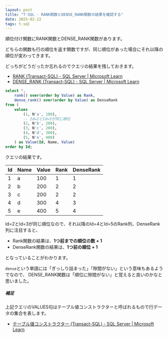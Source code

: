 ```yaml
---
layout: post
title: "T-SQL - RANK関数とDENSE_RANK関数の結果を確認する"
date: 2025-02-22
tags: t-sql
---
```


順位付け関数にRANK関数とDENSE_RANK関数があります。

どちらの関数も行の順位を返す関数ですが、同じ順位があった場合にそれ以降の順位が変わってきます。

どっちがどうだったか忘れるのでクエリの結果を残しておきます。

- [RANK (Transact-SQL) - SQL Server &#124; Microsoft Learn](https://learn.microsoft.com/ja-jp/sql/t-sql/functions/rank-transact-sql?view=sql-server-ver16)
- [DENSE_RANK (Transact-SQL) - SQL Server &#124; Microsoft Learn](https://learn.microsoft.com/ja-jp/sql/t-sql/functions/dense-rank-transact-sql?view=sql-server-ver16)

```sql
select *,
    rank() over(order by Value) as Rank,
    dense_rank() over(order by Value) as DenseRank
from (
    values
        (1, N'a', 100),
        -- Id=2とId=3が同じ順位
        (2, N'b', 200),
        (3, N'c', 200),
        (4, N'd', 300),
        (5, N'e', 400)
    ) as Value(Id, Name, Value)
order by Id;
```

クエリの結果です。

|Id|Name|Value|Rank|DenseRank|
|--|--|--|--|--|
|1|a|100|1|1|
|2|b|200|2|2|
|3|c|200|2|2|
|4|d|300|4|3|
|5|e|400|5|4|

Id=2とId=3が同じ順位なので、それ以降のId=4とId=5のRank列、DenseRank列に注目すると、

- Rank関数の結果は、**1つ前までの順位の数 + 1**
- DenseRank関数の結果は、**1つ前の順位 + 1**

となっていることがわかります。

`dense`という単語には「ぎっしり詰まった」「隙間がない」という意味もあるようでなので、
DENSE_RANK関数は「順位に隙間がない」と覚えると良いのかなと思いました。

##### 補足

上記クエリのVALUES句はテーブル値コンストラクターと呼ばれるもので行データの集合を表します。
- [テーブル値コンストラクター (Transact-SQL) - SQL Server &#124; Microsoft Learn](https://learn.microsoft.com/ja-jp/sql/t-sql/queries/table-value-constructor-transact-sql?view=sql-server-ver16)
